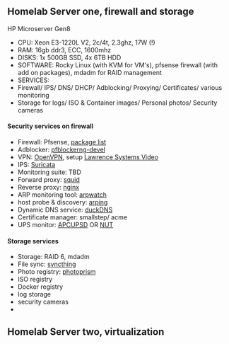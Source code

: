 ## Homelab Server one, firewall and storage
HP Microserver Gen8
- CPU: Xeon E3-1220L V2, 2c/4t, 2.3ghz, 17W (!)
- RAM: 16gb ddr3, ECC, 1600mhz
- DISKS: 1x 500GB SSD, 4x 6TB HDD
- SOFTWARE: Rocky Linux (with KVM for VM's), pfsense firewall (with add on packages), mdadm for RAID management
- SERVICES: 
- Firewall/ IPS/ DNS/ DHCP/ Adblocking/ Proxying/ Certificates/ various monitoring
- Storage for logs/ ISO & Container images/ Personal photos/ Security cameras


#### Security services on firewall 
- Firewall: Pfsense, [package list](https://docs.netgate.com/pfsense/en/latest/packages/list.html)
- Adblocker: [pfblockerng-devel](https://docs.netgate.com/pfsense/en/latest/packages/pfblocker.html)
- VPN: [OpenVPN](https://docs.netgate.com/pfsense/en/latest/recipes/openvpn-ra.html), setup [Lawrence Systems Video](https://www.youtube.com/watch?v=PgielyUFGeQ)
- IPS: [Suricata](https://suricata.readthedocs.io/en/suricata-6.0.3/)
- Monitoring suite: TBD
- Forward proxy: [squid](https://docs.netgate.com/pfsense/en/latest/recipes/http-client-proxy.html)
- Reverse proxy: [nginx](https://docs.nginx.com/nginx/admin-guide/web-server/reverse-proxy/)
- ARP monitoring tool: [arpwatch](https://en.wikipedia.org/wiki/Arpwatch)
- host probe & discovery: [arping](https://docs.netgate.com/pfsense/en/latest/packages/arping.html)
- Dynamic DNS service: [duckDNS](https://www.duckdns.org/)
- Certificate manager: smallstep/ acme
 - UPS monitor: [APCUPSD](http://www.apcupsd.org/manual/manual.html) OR [NUT](https://networkupstools.org/)

#### Storage services
- Storage: RAID 6, mdadm 
- File sync: [syncthing](https://syncthing.net/)
- Photo registry: [photoprism](https://photoprism.app/)
- ISO registry
- Docker registry
- log storage 
- security cameras
- 
## Homelab Server two, virtualization
